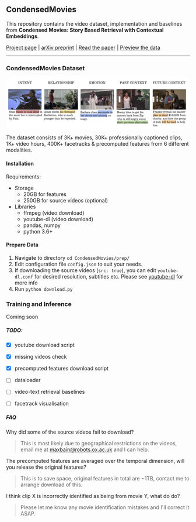 ## CondensedMovies

This repository contains the video dataset, implementation and baselines from <strong>Condensed Movies: Story Based Retrieval with Contextual Embeddings</strong>.

[Project page](https://www.robots.ox.ac.uk/~vgg/research/condensed-movies) |
[arXiv preprint](https://arxiv.org/abs/2005.04208) |
[Read the paper](https://arxiv.org/pdf/2005.04208.pdf) |
[Preview the data](https://www.robots.ox.ac.uk/~vgg/research/condensed-movies/#preview)

----
### CondensedMovies Dataset

![videocaptions](figs/example_captions.png)


The dataset consists of 3K+ movies, 30K+ professionally captioned clips, 1K+ video hours, 400K+ facetracks & precomputed features from 6 different modalities.

#### Installation

Requirements:
- Storage
    - 20GB for features
    - 250GB for source videos (optional)
- Libraries
    - ffmpeg (video download)
    - youtube-dl (video download)
    - pandas, numpy
    - python 3.6+

#### Prepare Data

1. Navigate to directory `cd CondensedMovies/prep/`
2. Edit configuration file `config.json` to suit your needs.
3. If downloading the source videos (`src: true`), you can edit `youtube-dl.conf` for desired resolution, subtitles etc.
Please see [youtube-dl](https://github.com/ytdl-org/youtube-dl) for more info
4. Run `python download.py`



### Training and Inference

Coming soon
##### TODO:
- [x] youtube download script
- [x] missing videos check
- [x] precomputed features download script
- [ ] dataloader
- [ ] video-text retrieval baselines
- [ ] facetrack visualisation


##### FAQ

Why did some of the source videos fail to download?
>This is most likely due to geographical restrictions on the videos, email me at maxbain@robots.ox.ac.uk and I can help.

The precomputed features are averaged over the temporal dimension, will you release the original features?
>This is to save space, original features in total are ~1TB, contact me to arrange download of this.

I think clip X is incorrectly identified as being from movie Y, what do do?
>Please let me know any movie identification mistakes and I'll correct it ASAP.
